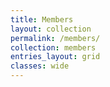 ```yaml
---
title: Members
layout: collection
permalink: /members/
collection: members
entries_layout: grid
classes: wide
---
```


<!--Sample document listing for the collection `_portfolio`.
{% for member in site.members %}

<div>
  {% capture avatar_image %} ![{{ member.author.name }}]({{member.author.avatar}}){: .align-right} {% endcapture %}

  {{ avatar_image | markdownify }}
  <div>
    <h2>
      <a href="{{ member.url }}"> {{ member.author.name }}</a>
    </h2>
    {{ member.affiliation }} - {{ member.country }}
  </div>
</div>
{% endfor %}
-->
